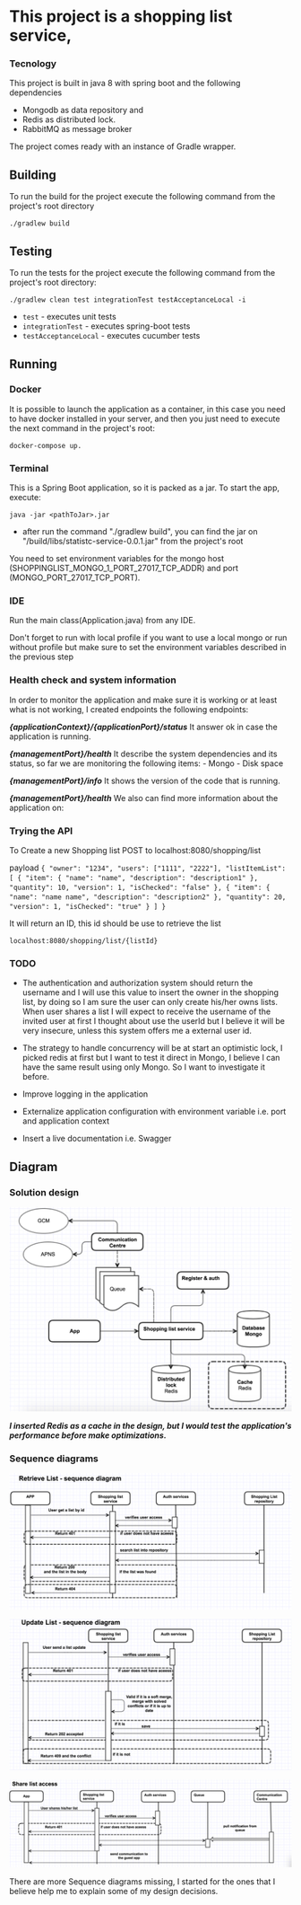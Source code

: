 # This project is a shopping list service, 
 
### Tecnology
This project is built in java 8 with spring boot and the following dependencies 
- Mongodb as data repository and 
- Redis as distributed lock.
- RabbitMQ as message broker

The project comes ready with an instance of Gradle wrapper. 

## Building
To run the build for the project execute the following command from the project's root directory

```
./gradlew build
```

## Testing 
To run the tests for the project execute the following command from the project's root directory:

```
./gradlew clean test integrationTest testAcceptanceLocal -i
```
* `test` - executes unit tests
* `integrationTest` - executes spring-boot tests
* `testAcceptanceLocal` - executes cucumber tests 

## Running

### Docker 
 It is possible to launch the application as a container, in this case you need to have docker installed in your server,
  and then you just need to execute the next command in the project's root:
  
```
docker-compose up.
```

### Terminal 
This is a Spring Boot application, so it is packed as a jar. 
To start the app, execute:
```
java -jar <pathToJar>.jar

```
- after run the command "./gradlew build", you can find the jar on "/build/libs/statistc-service-0.0.1.jar" from the project's root

You need to set environment variables for the mongo host (SHOPPINGLIST_MONGO_1_PORT_27017_TCP_ADDR) and port (MONGO_PORT_27017_TCP_PORT).

### IDE
Run the main class(Application.java) from any IDE.

Don't forget to run with local profile if you want to use a local mongo or run without profile but make sure to set the environment variables described in the previous step

### Health check and system information

In order to monitor the application and make sure it is working or at least what is not working, I created endpoints the
following endpoints:

***{applicationContext}/{applicationPort}/status***
    It answer ok in case the application is running.
    
***{managementPort}/health***
    It describe the system dependencies and its status, so far we are monitoring the following items:
    - Mongo
    - Disk space
    
***{managementPort}/info***
    It shows the version of the code that is running.
    
***{managementPort}/health***
 We also can find more information about the application on: 
    

### Trying the API

To Create a new Shopping list
 POST to localhost:8080/shopping/list
 
 payload 
    ```
    {
    		"owner": "1234",
    		"users": ["1111", "2222"],
    		"listItemList": [
    			{
    				"item": {
    					"name": "name",
    					"description": "description1"
    				},
    				"quantity": 10,
    				"version": 1,
    				"isChecked": "false"
    			},
    			{
    				"item": {	
    					"name": "name name",
    					"description": "description2"
    				},
    				"quantity": 20,
    				"version": 1,
    				"isChecked": "true"
    			}
    		]
    	}
    ```
    
  It will return an ID, this id should be use to retrieve the list
  
  ```
  localhost:8080/shopping/list/{listId}
  ```
    
### TODO
- The authentication and authorization system should return the username and I will use this value to insert the owner 
in the shopping list, by doing so I am sure the user can only create his/her owns lists. When user shares a list I will expect to receive the username of the invited user
 at first I thought about use the userId but I believe it will be very insecure, unless this system offers me a external user id.

- The strategy to handle concurrency will be at start an optimistic lock, I picked redis at first but I want to test it direct in Mongo,
 I believe I can have the same result using only Mongo. So I want to investigate it before.

- Improve logging in the application

- Externalize application configuration with environment variable i.e. port and application context  

- Insert a live documentation i.e. Swagger

## Diagram

### Solution design

![Solution](diagram/design.png?raw=true "Solution design")


***I inserted Redis as a cache in the design, but I would test the application's performance before make optimizations.***
 
### Sequence diagrams

![Retrieve list](diagram/retrieve-list.png?raw=true "Sequence diagram - retrieve list")

![Update list](diagram/update-list.png?raw=true "Sequence diagram - update list")

![Share list](diagram/share-list.png?raw=true "Sequence diagram - share list")


There are more Sequence diagrams missing, I started for the ones that I believe help me to explain some of my design decisions.